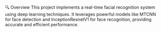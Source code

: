 🔍 Overview
This project implements a real-time facial recognition system using deep learning techniques. It leverages powerful models like MTCNN for face detection and InceptionResnetV1 for face recognition, providing accurate and efficient performance.
